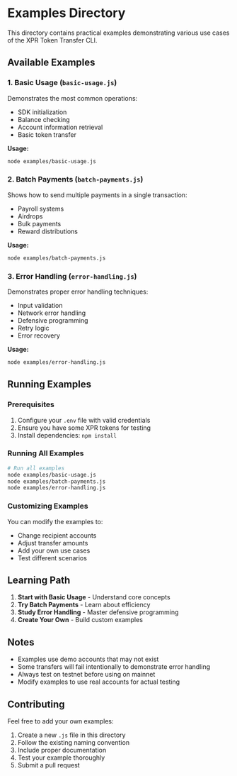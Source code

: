 # Examples Directory

This directory contains practical examples demonstrating various use cases of the XPR Token Transfer CLI.

## Available Examples

### 1. Basic Usage (`basic-usage.js`)
Demonstrates the most common operations:
- SDK initialization
- Balance checking
- Account information retrieval
- Basic token transfer

**Usage:**
```bash
node examples/basic-usage.js
```

### 2. Batch Payments (`batch-payments.js`)
Shows how to send multiple payments in a single transaction:
- Payroll systems
- Airdrops
- Bulk payments
- Reward distributions

**Usage:**
```bash
node examples/batch-payments.js
```

### 3. Error Handling (`error-handling.js`)
Demonstrates proper error handling techniques:
- Input validation
- Network error handling
- Defensive programming
- Retry logic
- Error recovery

**Usage:**
```bash
node examples/error-handling.js
```

## Running Examples

### Prerequisites
1. Configure your `.env` file with valid credentials
2. Ensure you have some XPR tokens for testing
3. Install dependencies: `npm install`

### Running All Examples
```bash
# Run all examples
node examples/basic-usage.js
node examples/batch-payments.js
node examples/error-handling.js
```

### Customizing Examples
You can modify the examples to:
- Change recipient accounts
- Adjust transfer amounts
- Add your own use cases
- Test different scenarios

## Learning Path

1. **Start with Basic Usage** - Understand core concepts
2. **Try Batch Payments** - Learn about efficiency
3. **Study Error Handling** - Master defensive programming
4. **Create Your Own** - Build custom examples

## Notes

- Examples use demo accounts that may not exist
- Some transfers will fail intentionally to demonstrate error handling
- Always test on testnet before using on mainnet
- Modify examples to use real accounts for actual testing

## Contributing

Feel free to add your own examples:
1. Create a new `.js` file in this directory
2. Follow the existing naming convention
3. Include proper documentation
4. Test your example thoroughly
5. Submit a pull request
